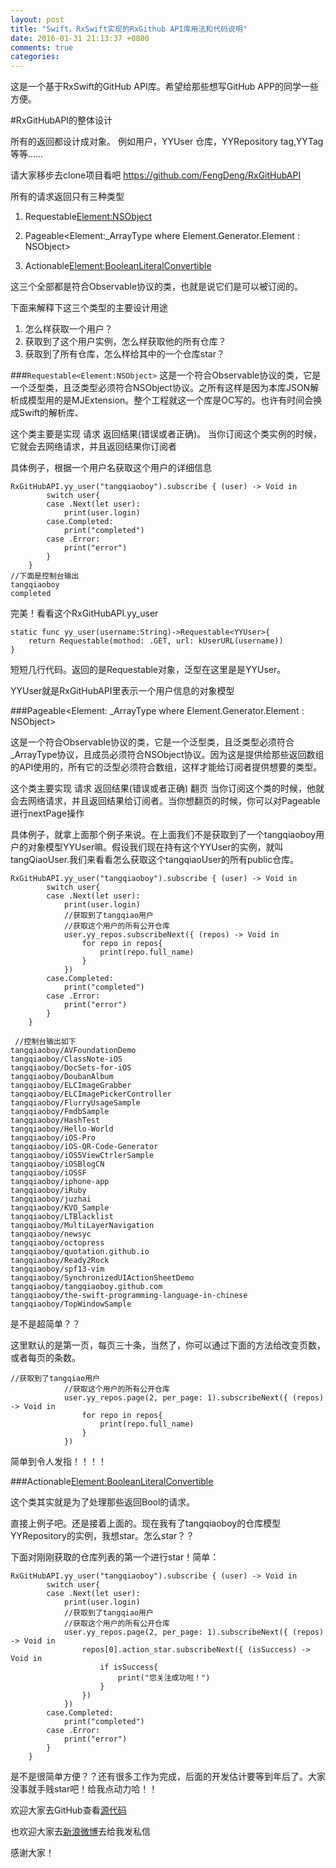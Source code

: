 ```yaml
---
layout: post
title: "Swift，RxSwift实现的RxGithub API库用法和代码说明"
date: 2016-01-31 21:13:37 +0800
comments: true
categories: 
---
```


这是一个基于RxSwift的GitHub API库。希望给那些想写GitHub APP的同学一些方便。


#RxGitHubAPI的整体设计

所有的返回都设计成对象。
例如用户，YYUser
仓库，YYRepository
tag,YYTag
等等……

请大家移步去clone项目看吧 <https://github.com/FengDeng/RxGitHubAPI>

<!--more-->

所有的请求返回只有三种类型


1. Requestable<Element:NSObject>

2. Pageable<Element:_ArrayType where Element.Generator.Element : NSObject>

3. Actionable<Element:BooleanLiteralConvertible>

这三个全部都是符合Observable协议的类，也就是说它们是可以被订阅的。

下面来解释下这三个类型的主要设计用途
1. 怎么样获取一个用户？
2. 获取到了这个用户实例，怎么样获取他的所有仓库？
3. 获取到了所有仓库，怎么样给其中的一个仓库star？


###`Requestable<Element:NSObject>`
这是一个符合Observable协议的类，它是一个泛型类，且泛类型必须符合NSObject协议。之所有这样是因为本库JSON解析成模型用的是MJExtension。整个工程就这一个库是OC写的。也许有时间会换成Swift的解析库、

这个类主要是实现 请求 返回结果(错误或者正确)。
当你订阅这个类实例的时候，它就会去网络请求，并且返回结果你订阅者

具体例子，根据一个用户名获取这个用户的详细信息

	RxGitHubAPI.yy_user("tangqiaoboy").subscribe { (user) -> Void in
            switch user{
            case .Next(let user):
                print(user.login)
            case.Completed:
                print("completed")
            case .Error:
                print("error")
            }
        }
    //下面是控制台输出
    tangqiaoboy
	completed
	
	
完美！看看这个RxGitHubAPI.yy_user

	static func yy_user(username:String)->Requestable<YYUser>{
        return Requestable(mothod: .GET, url: kUserURL(username))
    }
        
短短几行代码。返回的是Requestable对象，泛型在这里是是YYUser。

YYUser就是RxGitHubAPI里表示一个用户信息的对象模型

###Pageable<Element: _ArrayType where Element.Generator.Element : NSObject>

这是一个符合Observable协议的类，它是一个泛型类，且泛类型必须符合_ArrayType协议，且成员必须符合NSObject协议。因为这是提供给那些返回数组的API使用的，所有它的泛型必须符合数组，这样才能给订阅者提供想要的类型。

这个类主要实现 请求  返回结果(错误或者正确)  翻页
当你订阅这个类的时候，他就会去网络请求，并且返回结果给订阅者。当你想翻页的时候，你可以对Pageable进行nextPage操作

具体例子，就拿上面那个例子来说。在上面我们不是获取到了一个tangqiaoboy用户的对象模型YYUser嘛。假设我们现在持有这个YYUser的实例，就叫tangQiaoUser.我们来看看怎么获取这个tangqiaoUser的所有public仓库。

	RxGitHubAPI.yy_user("tangqiaoboy").subscribe { (user) -> Void in
            switch user{
            case .Next(let user):
                print(user.login)
                //获取到了tangqiao用户
                //获取这个用户的所有公开仓库
                user.yy_repos.subscribeNext({ (repos) -> Void in
                    for repo in repos{
                        print(repo.full_name)
                    }
                })
            case.Completed:
                print("completed")
            case .Error:
                print("error")
            }
        }
        
     //控制台输出如下
    tangqiaoboy/AVFoundationDemo
	tangqiaoboy/ClassNote-iOS
	tangqiaoboy/DocSets-for-iOS
	tangqiaoboy/DoubanAlbum
	tangqiaoboy/ELCImageGrabber
	tangqiaoboy/ELCImagePickerController
	tangqiaoboy/FlurryUsageSample
	tangqiaoboy/FmdbSample
	tangqiaoboy/HashTest
	tangqiaoboy/Hello-World
	tangqiaoboy/iOS-Pro
	tangqiaoboy/iOS-QR-Code-Generator
	tangqiaoboy/iOS5ViewCtrlerSample
	tangqiaoboy/iOSBlogCN
	tangqiaoboy/iOSSF
	tangqiaoboy/iphone-app
	tangqiaoboy/iRuby
	tangqiaoboy/juzhai
	tangqiaoboy/KVO_Sample
	tangqiaoboy/LTBlacklist
	tangqiaoboy/MultiLayerNavigation
	tangqiaoboy/newsyc
	tangqiaoboy/octopress
	tangqiaoboy/quotation.github.io
	tangqiaoboy/Ready2Rock
	tangqiaoboy/spf13-vim
	tangqiaoboy/SynchronizedUIActionSheetDemo
	tangqiaoboy/tangqiaoboy.github.com
	tangqiaoboy/the-swift-programming-language-in-chinese
	tangqiaoboy/TopWindowSample

是不是超简单？？

这里默认的是第一页，每页三十条，当然了，你可以通过下面的方法给改变页数，或者每页的条数。

	//获取到了tangqiao用户
                //获取这个用户的所有公开仓库
                user.yy_repos.page(2, per_page: 1).subscribeNext({ (repos) -> Void in
                    for repo in repos{
                        print(repo.full_name)
                    }
                })
                
简单到令人发指！！！！



###Actionable<Element:BooleanLiteralConvertible>

这个类其实就是为了处理那些返回Bool的请求。

直接上例子吧。还是接着上面的。现在我有了tangqiaoboy的仓库模型YYRepository的实例，我想star。怎么star？？

下面对刚刚获取的仓库列表的第一个进行star！简单：

	RxGitHubAPI.yy_user("tangqiaoboy").subscribe { (user) -> Void in
            switch user{
            case .Next(let user):
                print(user.login)
                //获取到了tangqiao用户
                //获取这个用户的所有公开仓库
                user.yy_repos.page(2, per_page: 1).subscribeNext({ (repos) -> Void in
                    repos[0].action_star.subscribeNext({ (isSuccess) -> Void in
                        if isSuccess{
                            print("您关注成功啦！")
                        }
                    })
                })
            case.Completed:
                print("completed")
            case .Error:
                print("error")
            }
        }


是不是很简单方便？？还有很多工作为完成，后面的开发估计要等到年后了。大家没事就手贱star吧！给我点动力哈！！

欢迎大家去GitHub查看[源代码](https://github.com/FengDeng/RxGitHubAPI)

也欢迎大家去[新浪微博](http://weibo.com/FengDeng1219)去给我发私信

感谢大家！